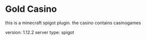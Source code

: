 # Gold Casino
this is a minecraft spigot plugin.
the casino contains casinogames


version: 1.12.2
server type: spigot
